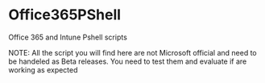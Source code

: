 # Office365PShell
Office 365 and Intune Pshell scripts

NOTE: All the script you will find here are not Microsoft official and need to be handeled as Beta releases.
You need to test them and evaluate if are working as expected 
